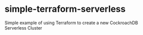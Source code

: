 # simple-terraform-serverless
Simple example of using Terraform to create a new CockroachDB Serverless Cluster
